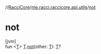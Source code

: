 //[RacciCore](../../index.md)/[me.racci.raccicore.api.utils](index.md)/[not](not.md)

# not

[jvm]\
fun &lt;[T](not.md)&gt; [T](not.md).[not](not.md)(other: [T](not.md)): [T](not.md)?
